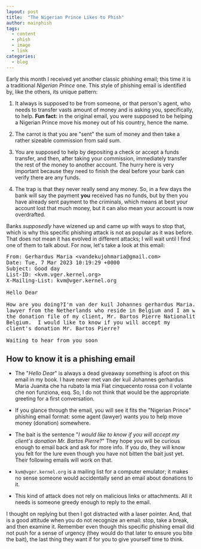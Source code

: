 ```yaml
---
layout: post
title:  "The Nigerian Prince Likes to Phish"
author: mainphish
tags:
  - content
  - phish
  - image
  - link
categories: 
  - blog
---
```



Early this month I received yet another classic phishing email; 
this time it is a traditional *Nigerian Prince* one. 
This style of phishing email is identified by, like the others, its
unique pattern:

1. It always is supposed to be from someone, or that person's agent, who 
needs to transfer vasts amount of money and is asking you, specifically, to
help. 
   **Fun fact:** in the original email, you were supposed to be helping
a Nigerian Prince move his money out of his country, hence the name.

1. The carrot is that you are "sent" the sum of money and then take a 
rather sizeable commission from said sum. 

1. You are supposed to help by depositing a check or accept a funds transfer,
and then, after taking your commission, immediately transfer the rest of the 
money to another account. The hurry here is very important because they need 
to finish the deal before your bank can verify there are any funds. 

1. The trap is that they never really send any money. 
So, in a few days the bank will say the payment **you** received has no
funds, but by then you have already sent payment to the criminals, which 
means at best your account lost that much money, but it can also mean your
account is now overdrafted.

Banks *supposedly* have wizened up and came up with ways to stop that, which
is why this specific phishing attack is not as popular as it was before. 
That does not mean it has evolved in different attacks; I will wait until
I find one of them to talk about. For now, let's take a look at this email:

<pre>
From: Gerhardus Maria &ltvandekujohmaria@gmail.com>
Date: Tue, 7 Mar 2023 10:19:29 +0000
Subject: Good day
List-ID: &ltkvm.vger.kernel.org>
X-Mailing-List: kvm@vger.kernel.org

Hello Dear

How are you doing?I'm van der kuil Johannes gerhardus Maria. I am a
lawyer from the Netherlands who reside in Belgium and I am working on
the donation file of my client, Mr. Bartos Pierre Nationality of
Belgium.  I would like to know if you will accept my
client's donation Mr. Bartos Pierre?

Waiting to hear from you soon
</pre>

## How to know it is a phishing email

- The "*Hello Dear*" is always a dead giveaway something is afoot on this
email in my book. I have never met van der kuil Johannes gerhardus Maria
Juanita che ha rubato la mia Fiat cinquecento rossa con il volante che non 
funziona,
esq. So, I do not think that would be the appropriate greeting for a first
conversation.

- If you glance through the email, you will see it fits the "Nigerian 
Prince" phishing email format: some agent (lawyer) wants you to help 
move money (donation) somewhere.

- The bait is the sentence "*I would like to know if you will accept my
client's donation Mr. Bartos Pierre?*" They hope you will be curious enough
to email back and ask for more info. If you do, they will know you felt
for the lure even though you have not bitten the bait just yet. Their 
following emails will work on that.

- `kvm@vger.kernel.org` is a mailing list for a computer emulator; it makes
no sense someone would accidentally send an email about donations to it.

- This kind of attack does not rely on malicious links or attachments. All it
needs is someone greedy enough to reply to the email.

I thought on replying but then I got distracted with a laser pointer. 
And, that is a good attitude when you do not recognize an email: stop,
take a break, and then examine it. Remember even though this specific
phishing email did not push for a sense of urgency (they would do that later
to ensure you bite the bait), the last thing they want if for you to give
yourself time to think.

